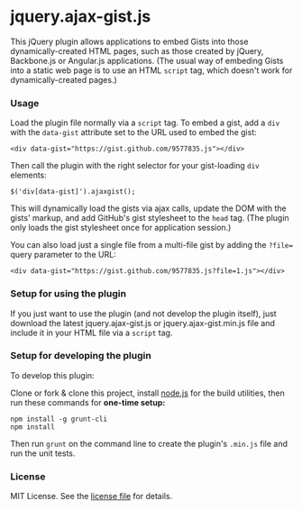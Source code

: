 # jquery.ajax-gist.js

This jQuery plugin allows applications to embed Gists into those dynamically-created HTML pages, such as those created by jQuery, Backbone.js or Angular.js applications. (The usual way of embeding Gists into a static web page is to use an HTML `script` tag, which doesn't work for dynamically-created pages.)

### Usage

Load the plugin file normally via a `script` tag. To embed a gist, add a `div` with the `data-gist` attribute set to the URL used to embed the gist:

    <div data-gist="https://gist.github.com/9577835.js"></div>

Then call the plugin with the right selector for your gist-loading `div` elements:

    $('div[data-gist]').ajaxgist();

This will dynamically load the gists via ajax calls, update the DOM with the gists' markup, and add GitHub's gist stylesheet to the `head` tag. (The plugin only loads the gist stylesheet once for application session.)

You can also load just a single file from a multi-file gist by adding the `?file=` query parameter to the URL:

    <div data-gist="https://gist.github.com/9577835.js?file=1.js"></div>

### Setup for using the plugin

If you just want to use the plugin (and not develop the plugin itself), just download the latest jquery.ajax-gist.js or jquery.ajax-gist.min.js file and include it in your HTML file via a `script` tag.

### Setup for developing the plugin

To develop this plugin:

Clone or fork & clone this project, install [node.js](http://nodejs.org/) for the build utilities, then run these commands for **one-time setup:**

    npm install -g grunt-cli
    npm install

Then run `grunt` on the command line to create the plugin's `.min.js` file and run the unit tests.

### License

MIT License. See the [license file](LICENSE.txt) for details.
